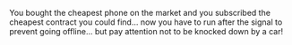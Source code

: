 You bought the cheapest phone on the market and you subscribed the cheapest contract you could find... now you have to run after the signal to prevent going offline... but pay attention not to be knocked down by a car!